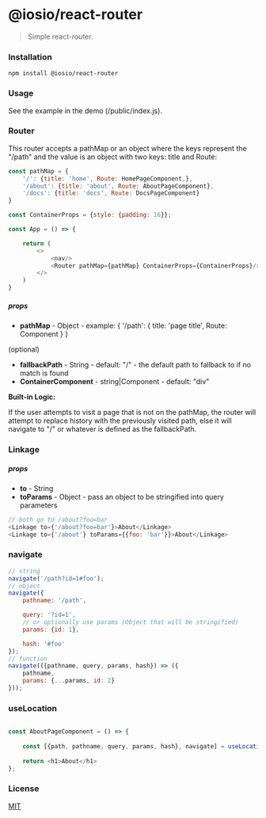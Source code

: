 # @iosio/react-router

> Simple react-router.


### Installation

```
npm install @iosio/react-router
```

### Usage

See the example in the demo (/public/index.js).

### Router

This router accepts a pathMap or an object where the keys represent the "/path" and the value is an object with two
keys: title and Route:

```js
const pathMap = {
    '/': {title: 'home', Route: HomePageComponent,},
    '/about': {title: 'about', Route: AboutPageComponent},
    '/docs': {title: 'docs', Route: DocsPageComponent}
}

const ContainerProps = {style: {padding: 16}};

const App = () => {

    return (
        <>
            <nav/>
            <Router pathMap={pathMap} ContainerProps={ContainerProps}/>
        </>
    )
}

```

##### props

- **pathMap** - Object - example: { '/path': { title: 'page title', Route: Component } }

(optional)

- **fallbackPath** - String - default: "/" - the default path to fallback to if no match is found
- **ContainerComponent** - string|Component - default: "div"


**Built-in Logic:**

If the user attempts to visit a page that is not on the pathMap, the router will attempt to replace history with the
previously visited path, else it will navigate to "/" or whatever is defined as the fallbackPath.

### Linkage

##### props

- **to** - String
- **toParams** - Object - pass an object to be stringified into query parameters

```js
// both go to /about?foo=bar
<Linkage to={'/about?foo=bar'}>About</Linkage>
<Linkage to={'/about'} toParams={{foo: 'bar'}}>About</Linkage>
```

### navigate

```js
// string
navigate('/path?id=1#foo');
// object
navigate({
    pathname: '/path',

    query: '?id=1',
    // or optionally use params (Object that will be stringified)
    params: {id: 1},

    hash: '#foo'
});
// function
navigate(({pathname, query, params, hash}) => ({
    pathname,
    params: {...params, id: 2}
}));
```

### useLocation

```js

const AboutPageComponent = () => {
    
    const [{path, pathname, query, params, hash}, navigate] = useLocation();
    
    return <h1>About</h1>
};
```

### License

[MIT](https://choosealicense.com/licenses/mit/)


